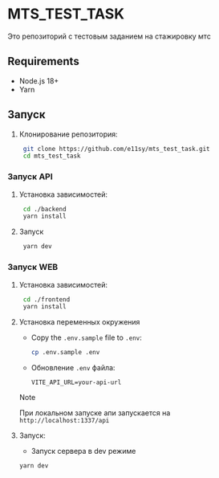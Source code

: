 # MTS_TEST_TASK
Это репозиторий с тестовым заданием на стажировку мтс

## Requirements

- Node.js 18+
- Yarn

## Запуск 

1. Клонирование репозитория:
   ```bash
    git clone https://github.com/e11sy/mts_test_task.git
    cd mts_test_task
   ```
### Запуск API

1. Установка зависимостей:
   ```bash
    cd ./backend
    yarn install
   ```

2. Запуск
   ```bash
    yarn dev
   ```

### Запуск WEB
1. Установка зависимостей:
   ```bash
    cd ./frontend
    yarn install
   ```

2. Установка переменных окружения
   - Copy the `.env.sample` file to `.env`:
     ```bash
     cp .env.sample .env
     ```
   - Обновление `.env` файла:
     ```env
     VITE_API_URL=your-api-url
     ```
    > [!NOTE]
    > При локальном запуске апи запускается на `http://localhost:1337/api`

3. Запуск:
   - Запуск сервера в dev режиме 
   ```bash
   yarn dev
